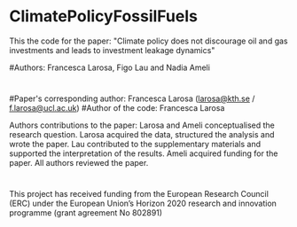 # ClimatePolicyFossilFuels
This the code for the paper: "Climate policy does not discourage oil and gas investments and leads to investment leakage dynamics"

#Authors: Francesca Larosa, Figo Lau and Nadia Ameli
#

#Paper's corresponding author: Francesca Larosa (larosa@kth.se / f.larosa@ucl.ac.uk)
#Author of the code: Francesca Larosa

Authors contributions to the paper:
Larosa and Ameli conceptualised the research question. Larosa acquired the data, structured the analysis and wrote the paper. Lau contributed to the supplementary materials and supported the interpretation of the results. Ameli acquired funding for the paper. All authors reviewed the paper.
#
This project has received funding from the European Research Council (ERC) under the European Union’s Horizon 2020 research and innovation programme (grant agreement No 802891)
